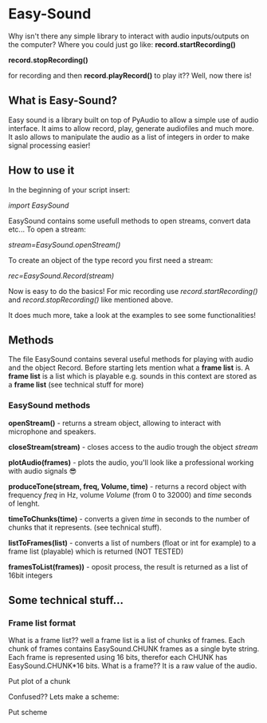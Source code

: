 # Easy-Sound
Why isn't there any simple library to interact with audio inputs/outputs on the computer? Where you could just go like:
**record.startRecording()**

**record.stopRecording()**

for recording and then **record.playRecord()** to play it?? Well, now there is!

## What is Easy-Sound?
Easy sound is a library built on top of PyAudio to allow a simple use of audio interface. It aims to allow record, play, generate audiofiles and much more. It aslo allows to manipulate the audio as a list of integers in order to make signal processing easier!

## How to use it
In the beginning of your script insert:

*import EasySound*

EasySound contains some usefull methods to open streams, convert data etc... To open a stream:

*stream=EasySound.openStream()*

To create an object of the type record you first need a stream:

*rec=EasySound.Record(stream)*

Now is easy to do the basics! For mic recording use *record.startRecording()* and *record.stopRecording()* like mentioned above.

It does much more, take a look at the examples to see some functionalities!

## Methods
The file EasySound contains several useful methods for playing with audio and the object Record. Before starting lets mention what a **frame list** is. A **frame list** is a list which is playable e.g. sounds in this context are stored as a **frame list** (see technical stuff for more)
### EasySound methods
**openStream()** - returns a stream object, allowing to interact with microphone and speakers.

**closeStream(stream)** - closes access to the audio trough the object *stream*

**plotAudio(frames)** - plots the audio, you'll look like a professional working with audio signals :sunglasses: 

**produceTone(stream, freq, Volume, time)** - returns a record object with frequency *freq* in Hz, volume *Volume* (from 0 to 32000) and *time* seconds of lenght.

**timeToChunks(time)** - converts a given *time* in seconds to the number of chunks that it represents. (see technical stuff).

**listToFrames(list)** - converts a list of numbers (float or int for example) to a frame list (playable) which is returned (NOT TESTED)

**framesToList(frames))** - oposit process, the result is returned as a list of 16bit integers



## Some technical stuff...
### Frame list format
What is a frame list?? well a frame list is a list of chunks of frames. Each chunk of frames contains EasySound.CHUNK frames as a single byte string. Each frame is represented using 16 bits, therefor each CHUNK has EasySound.CHUNK*16 bits. What is a frame?? It is a raw value of the audio.

Put plot of a chunk

Confused?? Lets make a scheme:

Put scheme

